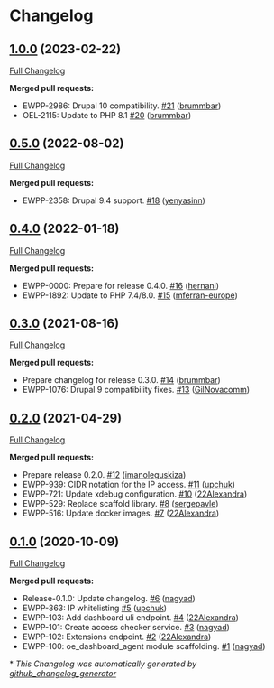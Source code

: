 # Changelog

## [1.0.0](https://github.com/openeuropa/oe_dashboard_agent/tree/1.0.0) (2023-02-22)
[Full Changelog](https://github.com/openeuropa/oe_dashboard_agent/compare/0.5.0...1.0.0)

**Merged pull requests:**

- EWPP-2986: Drupal 10 compatibility. [\#21](https://github.com/openeuropa/oe_dashboard_agent/pull/21) ([brummbar](https://github.com/brummbar))
- OEL-2115: Update to PHP 8.1 [\#20](https://github.com/openeuropa/oe_dashboard_agent/pull/20) ([brummbar](https://github.com/brummbar))

## [0.5.0](https://github.com/openeuropa/oe_dashboard_agent/tree/0.5.0) (2022-08-02)
[Full Changelog](https://github.com/openeuropa/oe_dashboard_agent/compare/0.4.0...0.5.0)

**Merged pull requests:**

- EWPP-2358: Drupal 9.4 support. [\#18](https://github.com/openeuropa/oe_dashboard_agent/pull/18) ([yenyasinn](https://github.com/yenyasinn))

## [0.4.0](https://github.com/openeuropa/oe_dashboard_agent/tree/0.4.0) (2022-01-18)

[Full Changelog](https://github.com/openeuropa/oe_dashboard_agent/compare/0.3.0...0.4.0)

**Merged pull requests:**

- EWPP-0000: Prepare for release 0.4.0. [\#16](https://github.com/openeuropa/oe_dashboard_agent/pull/16) ([hernani](https://github.com/hernani))
- EWPP-1892: Update to PHP 7.4/8.0. [\#15](https://github.com/openeuropa/oe_dashboard_agent/pull/15) ([mferran-europe](https://github.com/mferran-europe))

## [0.3.0](https://github.com/openeuropa/oe_dashboard_agent/tree/0.3.0) (2021-08-16)

[Full Changelog](https://github.com/openeuropa/oe_dashboard_agent/compare/0.2.0...0.3.0)

**Merged pull requests:**

- Prepare changelog for release 0.3.0. [\#14](https://github.com/openeuropa/oe_dashboard_agent/pull/14) ([brummbar](https://github.com/brummbar))
- EWPP-1076: Drupal 9 compatibility fixes. [\#13](https://github.com/openeuropa/oe_dashboard_agent/pull/13) ([GilNovacomm](https://github.com/GilNovacomm))

## [0.2.0](https://github.com/openeuropa/oe_dashboard_agent/tree/0.2.0) (2021-04-29)

[Full Changelog](https://github.com/openeuropa/oe_dashboard_agent/compare/0.1.0...0.2.0)

**Merged pull requests:**

- Prepare release 0.2.0. [\#12](https://github.com/openeuropa/oe_dashboard_agent/pull/12) ([imanoleguskiza](https://github.com/imanoleguskiza))
- EWPP-939: CIDR notation for the IP access. [\#11](https://github.com/openeuropa/oe_dashboard_agent/pull/11) ([upchuk](https://github.com/upchuk))
- EWPP-721: Update xdebug configuration. [\#10](https://github.com/openeuropa/oe_dashboard_agent/pull/10) ([22Alexandra](https://github.com/22Alexandra))
- EWPP-529: Replace scaffold library. [\#8](https://github.com/openeuropa/oe_dashboard_agent/pull/8) ([sergepavle](https://github.com/sergepavle))
- EWPP-516: Update docker images. [\#7](https://github.com/openeuropa/oe_dashboard_agent/pull/7) ([22Alexandra](https://github.com/22Alexandra))

## [0.1.0](https://github.com/openeuropa/oe_dashboard_agent/tree/0.1.0) (2020-10-09)

[Full Changelog](https://github.com/openeuropa/oe_dashboard_agent/compare/eb7b10fb7ccc8c46d40dceaed2c685177929f4af...0.1.0)

**Merged pull requests:**

- Release-0.1.0: Update changelog. [\#6](https://github.com/openeuropa/oe_dashboard_agent/pull/6) ([nagyad](https://github.com/nagyad))
- EWPP-363: IP whitelisting [\#5](https://github.com/openeuropa/oe_dashboard_agent/pull/5) ([upchuk](https://github.com/upchuk))
- EWPP-103: Add dashboard uli endpoint. [\#4](https://github.com/openeuropa/oe_dashboard_agent/pull/4) ([22Alexandra](https://github.com/22Alexandra))
- EWPP-101: Create access checker service. [\#3](https://github.com/openeuropa/oe_dashboard_agent/pull/3) ([nagyad](https://github.com/nagyad))
- EWPP-102: Extensions endpoint. [\#2](https://github.com/openeuropa/oe_dashboard_agent/pull/2) ([22Alexandra](https://github.com/22Alexandra))
- EWPP-100: oe\_dashboard\_agent module scaffolding. [\#1](https://github.com/openeuropa/oe_dashboard_agent/pull/1) ([nagyad](https://github.com/nagyad))



\* *This Changelog was automatically generated by [github_changelog_generator](https://github.com/github-changelog-generator/github-changelog-generator)*
